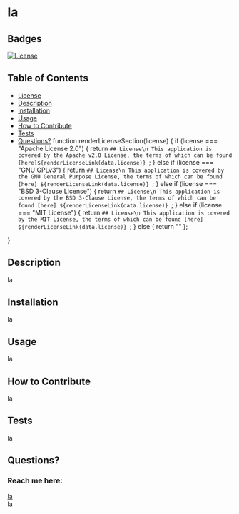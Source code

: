 # la
  ## Badges
  [![License](https://img.shields.io/badge/License-Apache_2.0-blue.svg)](https://opensource.org/licenses/Apache-2.0)
  ## Table of Contents
  * [License](#license)
  * [Description](#description)
  * [Installation](#installation)
  * [Usage](#usage)
  * [How to Contribute](#how-to-contribute)
  * [Tests](#tests)
  * [Questions?](#questions)
  function renderLicenseSection(license) {
  if (license === "Apache License 2.0") {
    return `## License\n
    This application is covered by the Apache v2.0 License, the terms of which can be found [here]${renderLicenseLink(data.license)}
    `;
  } else if
    (license === "GNU GPLv3") {
    return `## License\n
    This application is covered by the GNU General Purpose License, the terms of which can be found [here]
    ${renderLicenseLink(data.license)}
    `;
  } else if
    (license === "BSD 3-Clause License") {
    return `## License\n
    This application is covered by the BSD 3-Clause License, the terms of which can be found [here]
    ${renderLicenseLink(data.license)}
    `;
  } else if
    (license === "MIT License") {
    return `## License\n
    This application is covered by the MIT License, the terms of which can be found [here]
    ${renderLicenseLink(data.license)}
    `;
  } else {
    return ""
  };

}
  ## Description
  la
  ## Installation
  la
  ## Usage
  la
  ## How to Contribute
  la
  ## Tests
  la
  ## Questions?
  ### Reach me here: 
  [la](https://github.com/la)  
  la
